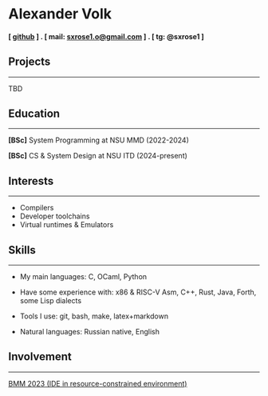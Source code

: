 # Alexander Volk

#### [ [github](https://github.com/ky1e-cyber) ] . [ mail: sxrose1.o@gmail.com ] . [ tg: @sxrose1 ]

Projects
--------

---

TBD

Education
---------

---

  **\[BSc\]** System Programming at NSU MMD (2022-2024)

  **\[BSc\]** CS & System Design at NSU ITD (2024-present)

Interests
---------

---

- Compilers
- Developer toolchains
- Virtual runtimes & Emulators

Skills
------

---

- My main languages: C, OCaml, Python
- Have some experience with: x86 & RISC-V Asm, C++, Rust, Java, Forth, some Lisp dialects
- Tools I use: git, bash, make, latex+markdown

- Natural languages: Russian native, English

Involvement
--------

---

[BMM 2023 (IDE in resource-constrained environment)](https://bmm2023.mca.nsu.ru/project/41)

